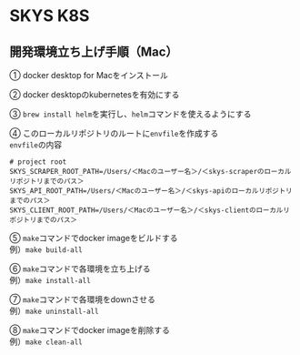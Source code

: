 # SKYS K8S

## 開発環境立ち上げ手順（Mac）

① docker desktop for Macをインストール

② docker desktopのkubernetesを有効にする

③ `brew install helm`を実行し、`helm`コマンドを使えるようにする

④ このローカルリポジトリのルートに`envfile`を作成する  
`envfile`の内容
```
# project root
SKYS_SCRAPER_ROOT_PATH=/Users/＜Macのユーザー名＞/＜skys-scraperのローカルリポジトリまでのパス＞
SKYS_API_ROOT_PATH=/Users/＜Macのユーザー名＞/＜skys-apiのローカルリポジトリまでのパス＞
SKYS_CLIENT_ROOT_PATH=/Users/＜Macのユーザー名＞/＜skys-clientのローカルリポジトリまでのパス＞
```

⑤ `make`コマンドでdocker imageをビルドする  
例）`make build-all`

⑥ `make`コマンドで各環境を立ち上げる  
例）`make install-all`

⑦ `make`コマンドで各環境をdownさせる  
例）`make uninstall-all`

⑧ `make`コマンドでdocker imageを削除する  
例）`make clean-all`
